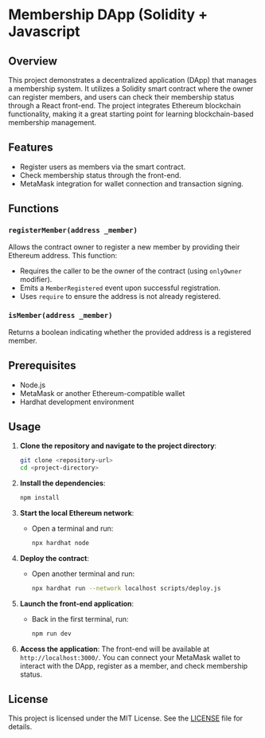# Membership DApp (Solidity + Javascript

## Overview
This project demonstrates a decentralized application (DApp) that manages a membership system. It utilizes a Solidity smart contract where the owner can register members, and users can check their membership status through a React front-end. The project integrates Ethereum blockchain functionality, making it a great starting point for learning blockchain-based membership management.

## Features
- Register users as members via the smart contract.
- Check membership status through the front-end.
- MetaMask integration for wallet connection and transaction signing.

## Functions

### `registerMember(address _member)`
Allows the contract owner to register a new member by providing their Ethereum address. This function:
- Requires the caller to be the owner of the contract (using `onlyOwner` modifier).
- Emits a `MemberRegistered` event upon successful registration.
- Uses `require` to ensure the address is not already registered.

### `isMember(address _member)`
Returns a boolean indicating whether the provided address is a registered member.

## Prerequisites
- Node.js
- MetaMask or another Ethereum-compatible wallet
- Hardhat development environment

## Usage

1. **Clone the repository and navigate to the project directory**:
   ```bash
   git clone <repository-url>
   cd <project-directory>
   ```

2. **Install the dependencies**:
   ```bash
   npm install
   ```

3. **Start the local Ethereum network**:
   - Open a terminal and run:
     ```bash
     npx hardhat node
     ```

4. **Deploy the contract**:
   - Open another terminal and run:
     ```bash
     npx hardhat run --network localhost scripts/deploy.js
     ```

5. **Launch the front-end application**:
   - Back in the first terminal, run:
     ```bash
     npm run dev
     ```

6. **Access the application**:
   The front-end will be available at `http://localhost:3000/`. You can connect your MetaMask wallet to interact with the DApp, register as a member, and check membership status.

## License

This project is licensed under the MIT License. See the [LICENSE](https://github.com/CarlSntg/Metacrafters/blob/main/LICENSE) file for details.